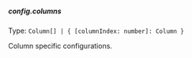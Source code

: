##### config.columns

Type: `Column[] | { [columnIndex: number]: Column }`

Column specific configurations.
